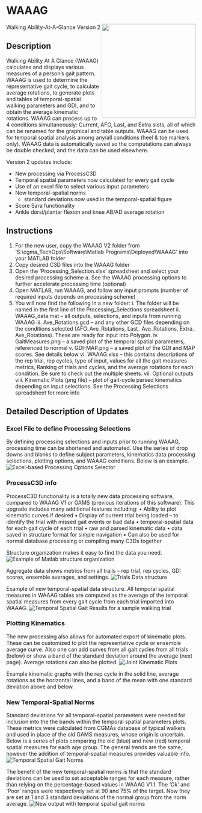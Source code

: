 # WAAAG
Walking Ability-At-A-Glance Version 2
<img src="img/WAAAGLogo.png" width="250" align="right">

## Description
Walking Ability At A Glance (WAAAG) calculates and displays various measures of a person’s gait pattern. WAAAG is used to determine the representative gait cycle, to calculate average rotations, to generate plots and tables of temporal-spatial walking parameters and GDI, and to obtain the average kinematic rotations. WAAAG can process up to 4 conditions simultaneously: Current, AFO, Last, and Extra slots, all of which can be renamed for the graphical and table outputs. WAAAG can be used for temporal spatial analysis among any/all conditions (heel & toe markers only). WAAAG data is automatically saved so the computations can always be double checked, and the data can be used elsewhere.


Version 2 updates include:
- New processing via ProcessC3D
- Temporal spatial parameters now calculated for every gait cycle
- Use of an excel file to select various input parameters
- New temporal-spatial norms
  - standard deviations now used in the temporal-spatial figure
- Score Sara functionality
- Ankle dorsi/plantar flexion and knee AB/AD average rotation


## Instructions
1. For the new user, copy the WAAAG V2 folder from ‘S:\cgma_TechOps\Software\Matlab Programs\Deployed\WAAAG’ into your MATLAB folder
2. Copy desired C3D files into the WAAAG folder
3. Open the ‘Processing_Selection.xlsx’ spreadsheet and select your desired processing scheme
a. See the WAAAG processing options to further accelerate processing time (optional)
4. Open MATLAB, run WAAAG, and follow any input prompts (number of required inputs depends on processing scheme)
5. You will now find the following in a new folder:
  i. The folder will be named in the first line of the Processing_Selections spreadsheet
  ii. WAAAG_data.mat – all outputs, selections, and inputs from running WAAAG
  iii. Ave_Rotations.gcd – and any other GCD files depending on the conditions selected (AFO_Ave_Rotations, Last_ Ave_Rotations, Extra_ Ave_Rotations). These are ready for input into Polygon.
  iv. GaitMeasures.png – a saved plot of the temporal spatial parameters, referenced to normal
  v. GDI-MAP.png – a saved plot of the GDI and MAP scores. See details below
  vi. WAAAG.xlsx – this contains descriptions of the rep trial, rep cycles, type of input, values for all the gait measures metrics, Ranking of trials and cycles, and the average rotations for each condition. Be sure to check out the multiple sheets.
  vii. Optional outputs
  viii. Kinematic Plots (png file) – plot of gait-cycle parsed kinematics depending on input selections. See the Processing Selections spreadsheet for more info


## Detailed Description of Updates
### Excel File to define Processing Selections
By defining processing selections and inputs prior to running WAAAG, processing time can be shortened and automated. Use the series of drop downs and blanks to define subject parameters, kinematics data processing selections, plotting options, and WAAAG conditions. Below is an example.
![Excel-based Processing Options Selector](/img/ProcessOptions.jpg)

### ProcessC3D info
ProcessC3D functionality is a totally new data processing software, compared to WAAAG V1 or GAMS (previous iterations of this software). This upgrade includes many additional features including:
• Ability to plot kinematic curves if desired
• Display of current trial being loaded – to identify the trial with missed gait events or bad data
• temporal-spatial data for each gait cycle of each trial
• raw and parsed kinematic data
• data saved in structure format for simple navigation
• Can also be used for normal database processing or compiling many C3Ds together

Structure organization makes it easy to find the data you need.
![Example of Matlab structure organization](/img/StructOrg.jpg)

Aggregate data shows metrics from all trails – rep trial, rep cycles, GDI scores, ensemble averages, and settings.
![Trials Data structure](/img/TrialsData.jpg)

Example of new temporal-spatial data structure. All temporal spatial measures in WAAAG tables are computed as the average of the temporal spatial measures from every gait cycle from each trial imported into WAAAG.
![Temporal Spatial Gait Results for a sample walking trial](img/TempSpatResults.jpg)

### Plotting Kinematics
The new processing also allows for automated export of kinematic plots. These can be customized to plot the representative cycle or ensemble average curve. Also one can add curves from all gait cycles from all trials (below) or show a band of the standard deviation around the average (next page). Average rotations can also be plotted.
![Joint Kinematic Plots](img/Kinematics.jpg)

Example kinematic graphs with the rep cycle in the solid line, average rotations as the horizontal lines, and a band of the mean with one standard deviation above and below.


### New Temporal-Spatial Norms
Standard deviations for all temporal-spatial parameters were needed for inclusion into the the bands within the temporal spatial parameters plots. These metrics were calculated from CGMAs database of typical walkers and used in place of the old GAMS measures, whose origin is uncertain. Below is a series of plots comparing the old (blue) and new (red) temporal spatial measures for each age group. The general trends are the same, however the addition of temporal-spatial measures provides valuable info.
![Temporal Spatial Gait Norms](img/TempSpatNorms.jpg)

The benefit of the new temporal-spatial norms is that the standard deviations can be used to set acceptable ranges for each measure, rather than relying on the percentage-based values in WAAAG V1.1. The ‘Ok’ and ‘Poor’ ranges were respectively set at 90 and 75% of the target. Now they are set at 1 and 3 standard deviations of the normal group from the norm average.
![New output with temporal spatial gait norms](img/OverallResults.jpg)
